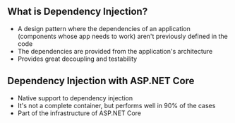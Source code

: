 ## What is Dependency Injection?
- A design pattern where the dependencies of an application (components whose 
app needs to work) aren't previously defined in the code
- The dependencies are provided from the application's architecture
- Provides great decoupling and testability

## Dependency Injection with ASP.NET Core
- Native support to dependency injection
- It's not a complete container, but performs well in 90% of the cases
- Part of the infrastructure of ASP.NET Core
